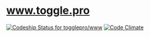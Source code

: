# www.toggle.pro

[ ![Codeship Status for togglepro/www](https://codeship.io/projects/20a3f720-3aef-0132-3f2c-621b8dfa7a3f/status)](https://codeship.io/projects/42506)
[![Code Climate](https://codeclimate.com/repos/544850e369568061b2040486/badges/26d49aa5c2f3151b03d2/gpa.svg)](https://codeclimate.com/repos/544850e369568061b2040486/feed)

